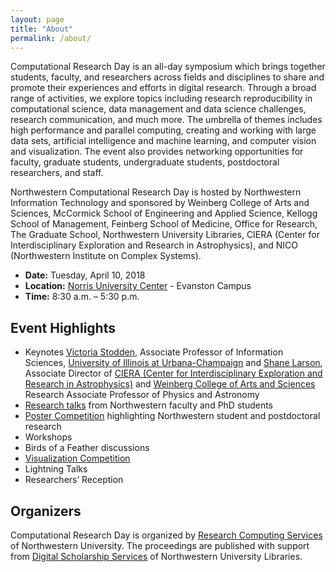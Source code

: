 ```yaml
---
layout: page
title: "About"
permalink: /about/
---
```

Computational Research Day is an all-day symposium which brings together students, faculty, and researchers across fields and disciplines to share and promote their experiences and efforts in digital research. Through a broad range of activities, we explore topics including research reproducibility in computational science, data management and data science challenges, research communication, and much more. The umbrella of themes includes high performance and parallel computing, creating and working with large data sets, artificial intelligence and machine learning, and computer vision and visualization. The event also provides networking opportunities for faculty, graduate students, undergraduate students, postdoctoral researchers, and staff.

Northwestern Computational Research Day is hosted by Northwestern Information Technology and sponsored by Weinberg College of Arts and Sciences, McCormick School of Engineering and Applied Science, Kellogg School of Management, Feinberg School of Medicine, Office for Research, The Graduate School, Northwestern University Libraries, CIERA (Center for Interdisciplinary Exploration and Research in Astrophysics), and NICO (Northwestern Institute on Complex Systems).

- **Date:** Tuesday, April 10, 2018
- **Location:** [Norris University Center](http://www.northwestern.edu/norris/) - Evanston Campus
- **Time:** 8:30 a.m. – 5:30 p.m.

## Event Highlights

-	Keynotes [Victoria Stodden](https://ischool.illinois.edu/people/faculty/vcs), Associate Professor of Information Sciences, [University of Illinois at Urbana-Champaign](http://illinois.edu/) and [Shane Larson](http://sciencejedi.com/professional/), Associate Director of [CIERA (Center for Interdisciplinary Exploration and Research in Astrophysics)](http://ciera.northwestern.edu/) and [Weinberg College of Arts and Sciences](https://www.weinberg.northwestern.edu/) Research Associate Professor of Physics and Astronomy
- [Research talks](/speakers/) from Northwestern faculty and PhD students
- [Poster Competition](/posters/) highlighting Northwestern student and postdoctoral research
- Workshops
- Birds of a Feather discussions
- [Visualization Competition](/visualizations/)
- Lightning Talks
- Researchers’ Reception

## Organizers

Computational Research Day is organized by [Research Computing Services](http://www.it.northwestern.edu/research/) of Northwestern University. The proceedings are published with support from [Digital Scholarship Services](mailto:digitalscholarship@northwestern.edu) of Northwestern University Libraries.
